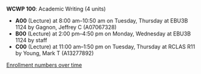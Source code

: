**WCWP 100**: Academic Writing (4 units)

- **A00** (Lecture) at 8:00 am–10:50 am on Tuesday, Thursday at EBU3B 1124 by Gagnon, Jeffrey C (A07067328)
- **B00** (Lecture) at 2:00 pm–4:50 pm on Monday, Wednesday at EBU3B 1124 by staff
- **C00** (Lecture) at 11:00 am–1:50 pm on Tuesday, Thursday at RCLAS R11 by Young, Mark T (A13277892)

[Enrollment numbers over time](./WCWP100.tsv)
